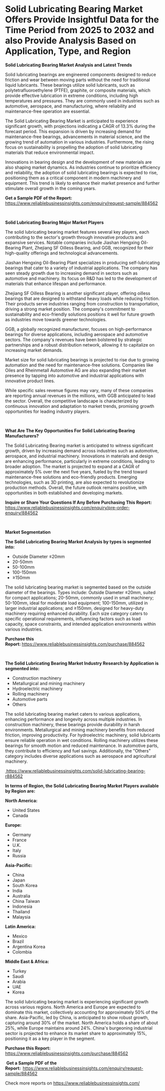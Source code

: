 <p><h1>Solid Lubricating Bearing Market Offers Provide Insightful Data for the Time Period from 2025 to 2032 and also Provide Analysis Based on Application, Type, and Region</h1></p><p><strong>Solid Lubricating Bearing Market Analysis and Latest Trends</strong></p>
<p><p>Solid lubricating bearings are engineered components designed to reduce friction and wear between moving parts without the need for traditional liquid lubricants. These bearings utilize solid lubricants, such as polytetrafluoroethylene (PTFE), graphite, or composite materials, which provide effective lubrication in extreme conditions, including high temperatures and pressures. They are commonly used in industries such as automotive, aerospace, and manufacturing, where reliability and maintenance-free operation are essential.</p><p>The Solid Lubricating Bearing Market is anticipated to experience significant growth, with projections indicating a CAGR of 13.3% during the forecast period. This expansion is driven by increasing demand for maintenance-free bearings, advancements in material science, and the growing trend of automation in various industries. Furthermore, the rising focus on sustainability is propelling the adoption of solid lubricating materials that reduce environmental impact.</p><p>Innovations in bearing design and the development of new materials are also shaping market dynamics. As industries continue to prioritize efficiency and reliability, the adoption of solid lubricating bearings is expected to rise, positioning them as a critical component in modern machinery and equipment. This trend is likely to enhance their market presence and further stimulate overall growth in the coming years.</p></p>
<p><strong>Get a Sample PDF of the Report:&nbsp;</strong> <a href="https://www.reliablebusinessinsights.com/enquiry/request-sample/884562?utm_campaign=2529&utm_medium=2&utm_source=Github&utm_content=ia&utm_term=25022025&utm_id=solid-lubricating-bearing">https://www.reliablebusinessinsights.com/enquiry/request-sample/884562</a></p>
<p>&nbsp;</p>
<p><strong>Solid Lubricating Bearing Major Market Players</strong></p>
<p><p>The solid lubricating bearing market features several key players, each contributing to the sector's growth through innovative products and expansive services. Notable companies include Jiashan Hengxing Oil-Bearing Plant, Zhejiang SF Oilless Bearing, and GGB, recognized for their high-quality offerings and technological advancements.</p><p>Jiashan Hengxing Oil-Bearing Plant specializes in producing self-lubricating bearings that cater to a variety of industrial applications. The company has seen steady growth due to increasing demand in sectors such as automotive and machinery. Its focus on R&D has led to the development of materials that enhance lifespan and performance.</p><p>Zhejiang SF Oilless Bearing is another significant player, offering oilless bearings that are designed to withstand heavy loads while reducing friction. Their products serve industries ranging from construction to transportation, driving a strong market position. The company's commitment to sustainability and eco-friendly solutions positions it well for future growth as industries move towards greener technologies.</p><p>GGB, a globally recognized manufacturer, focuses on high-performance bearings for diverse applications, including aerospace and automotive sectors. The company's revenues have been bolstered by strategic partnerships and a robust distribution network, allowing it to capitalize on increasing market demands.</p><p>Market size for solid lubricating bearings is projected to rise due to growing automation and the need for maintenance-free solutions. Companies like Oiles and Rheinmetall Automotive AG are also expanding their market presence by tapping into automotive and industrial applications with innovative product lines.</p><p>While specific sales revenue figures may vary, many of these companies are reporting annual revenues in the millions, with GGB anticipated to lead the sector. Overall, the competitive landscape is characterized by continuous innovation and adaptation to market trends, promising growth opportunities for leading industry players.</p></p>
<p>&nbsp;</p>
<p><strong>What Are The Key Opportunities For Solid Lubricating Bearing Manufacturers?</strong></p>
<p><p>The Solid Lubricating Bearing market is anticipated to witness significant growth, driven by increasing demand across industries such as automotive, aerospace, and industrial machinery. Innovations in materials and design are enhancing performance, particularly in extreme conditions, leading to broader adoption. The market is projected to expand at a CAGR of approximately 5% over the next five years, fueled by the trend toward maintenance-free solutions and eco-friendly products. Emerging technologies, such as 3D printing, are also expected to revolutionize production methods. Overall, the future outlook remains positive, with opportunities in both established and developing markets.</p></p>
<p><strong>Inquire or Share Your Questions If Any Before Purchasing This Report:</strong> <a href="https://www.reliablebusinessinsights.com/enquiry/pre-order-enquiry/884562?utm_campaign=2529&utm_medium=2&utm_source=Github&utm_content=ia&utm_term=25022025&utm_id=solid-lubricating-bearing">https://www.reliablebusinessinsights.com/enquiry/pre-order-enquiry/884562</a></p>
<p>&nbsp;</p>
<p><strong>Market Segmentation</strong></p>
<p><strong>The Solid Lubricating Bearing Market Analysis by types is segmented into:</strong></p>
<p><ul><li>Outside Diameter ≤20mm</li><li>20-50mm</li><li>50-100mm</li><li>100-150mm</li><li>≥150mm</li></ul></p>
<p><p>The solid lubricating bearing market is segmented based on the outside diameter of the bearings. Types include: Outside Diameter ≤20mm, suited for compact applications; 20-50mm, commonly used in small machinery; 50-100mm, ideal for moderate load equipment; 100-150mm, utilized in larger industrial applications; and ≥150mm, designed for heavy-duty machinery requiring enhanced durability. Each size category caters to specific operational requirements, influencing factors such as load capacity, space constraints, and intended application environments within various industries.</p></p>
<p><strong>Purchase this Report:&nbsp;</strong><a href="https://www.reliablebusinessinsights.com/purchase/884562?utm_campaign=2529&utm_medium=2&utm_source=Github&utm_content=ia&utm_term=25022025&utm_id=solid-lubricating-bearing">https://www.reliablebusinessinsights.com/purchase/884562</a></p>
<p>&nbsp;</p>
<p><strong>The Solid Lubricating Bearing Market Industry Research by Application is segmented into:</strong></p>
<p><ul><li>Construction machinery</li><li>Metallurgical and mining machinery</li><li>Hydroelectric machinery</li><li>Rolling machinery</li><li>Automotive parts</li><li>Others</li></ul></p>
<p><p>The solid lubricating bearing market caters to various applications, enhancing performance and longevity across multiple industries. In construction machinery, these bearings provide durability in harsh environments. Metallurgical and mining machinery benefits from reduced friction, improving productivity. For hydroelectric machinery, solid lubricants ensure reliable operation in wet conditions. Rolling machinery utilizes these bearings for smooth motion and reduced maintenance. In automotive parts, they contribute to efficiency and fuel savings. Additionally, the "Others" category includes diverse applications such as aerospace and agricultural machinery.</p></p>
<p><a href="https://www.reliablebusinessinsights.com/solid-lubricating-bearing-r884562?utm_campaign=2529&utm_medium=2&utm_source=Github&utm_content=ia&utm_term=25022025&utm_id=solid-lubricating-bearing">&nbsp;https://www.reliablebusinessinsights.com/solid-lubricating-bearing-r884562</a></p>
<p><strong>In terms of Region, the Solid Lubricating Bearing Market Players available by Region are:</strong></p>
<p>
    <p> <strong> North America: </strong>
        <ul>
            <li>United States</li>
            <li>Canada</li>
        </ul>
        </p> 
    <p> <strong> Europe: </strong>
        <ul>
            <li>Germany</li>
            <li>France</li>
            <li>U.K.</li>
            <li>Italy</li>
            <li>Russia</li>
        </ul>
        </p> 
    <p> <strong> Asia-Pacific: </strong>
        <ul>
            <li>China</li>
            <li>Japan</li>
            <li>South Korea</li>
            <li>India</li>
            <li>Australia</li>
            <li>China Taiwan</li>
            <li>Indonesia</li>
            <li>Thailand</li>
            <li>Malaysia</li>
        </ul>
        </p> 
    <p> <strong> Latin America: </strong>
        <ul>
            <li>Mexico</li>
            <li>Brazil</li>
            <li>Argentina Korea</li>
            <li>Colombia</li>
        </ul>
        </p> 
    <p> <strong> Middle East & Africa: </strong>
        <ul>
            <li>Turkey</li>
            <li>Saudi</li>
            <li>Arabia</li>
            <li>UAE</li>
            <li>Korea</li>
        </ul>
    </p>
    </p>
<p><p>The solid lubricating bearing market is experiencing significant growth across various regions. North America and Europe are expected to dominate this market, collectively accounting for approximately 50% of the share. Asia-Pacific, led by China, is anticipated to show robust growth, capturing around 30% of the market. North America holds a share of about 25%, while Europe maintains around 24%. China's burgeoning industrial sector is projected to enhance its market share to approximately 15%, positioning it as a key player in the segment.</p></p>
<p><strong>Purchase this Report: </strong><a href="https://www.reliablebusinessinsights.com/purchase/884562?utm_campaign=2529&utm_medium=2&utm_source=Github&utm_content=ia&utm_term=25022025&utm_id=solid-lubricating-bearing">https://www.reliablebusinessinsights.com/purchase/884562</a></p>
<p>&nbsp;<strong>Get a Sample PDF of the Report:&nbsp;&nbsp;</strong><a href="https://www.reliablebusinessinsights.com/enquiry/request-sample/884562?utm_campaign=2529&utm_medium=2&utm_source=Github&utm_content=ia&utm_term=25022025&utm_id=solid-lubricating-bearing">https://www.reliablebusinessinsights.com/enquiry/request-sample/884562</a></p>
<p><strong></strong></p>
<p>Check more reports on <a href="https://www.reliablebusinessinsights.com/?utm_campaign=2529&utm_medium=2&utm_source=Github&utm_content=ia&utm_term=25022025&utm_id=solid-lubricating-bearing">https://www.reliablebusinessinsights.com/</a></p>